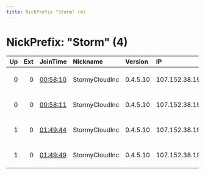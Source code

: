 ```yaml
---
title: NickPrefix "Storm" (4)
---
```


# NickPrefix: "Storm" (4)

|   Up |   Ext | JoinTime                                                                                            | Nickname       | Version   | IP             | AS    | CC   |   ORp |   Dirp | OS    | Contact                            |   eFamMembers |
|-----:|------:|:----------------------------------------------------------------------------------------------------|:---------------|:----------|:---------------|:------|:-----|------:|-------:|:------|:-----------------------------------|--------------:|
|    0 |     0 | [00:58:10](https://metrics.torproject.org/rs.html#details/0FE6083A5FDBEBECA24B2A6B66F0CB92DD054A67) | StormyCloudInc | 0.4.5.10  | 107.152.38.194 | TZULO | us   |  9000 |   9001 | Linux | ContactInfo email:abuse stormyclou |             1 |
|    0 |     0 | [00:58:11](https://metrics.torproject.org/rs.html#details/7BA498E6463B544694D863012CF4F85A94277695) | StormyCloudInc | 0.4.5.10  | 107.152.38.194 | TZULO | us   |  9100 |   9101 | Linux | ContactInfo email:abuse stormyclou |             1 |
|    1 |     0 | [01:49:44](https://metrics.torproject.org/rs.html#details/90405E7A8748B43C89E30BF3BAE3E6525232AA35) | StormyCloudInc | 0.4.5.10  | 107.152.38.199 | TZULO | us   |  9000 |   9001 | Linux | ContactInfo email:abuse stormyclou |            20 |
|    1 |     0 | [01:49:49](https://metrics.torproject.org/rs.html#details/3CD0B966DD4814B15A898897D9A5DEEE54E8FDB2) | StormyCloudInc | 0.4.5.10  | 107.152.38.199 | TZULO | us   |  9100 |   9101 | Linux | ContactInfo email:abuse stormyclou |            20 |
